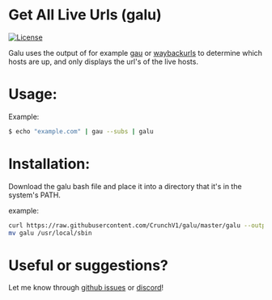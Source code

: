 # Get All Live Urls (galu)
[![License](https://img.shields.io/badge/license-MIT-_red.svg)](https://opensource.org/licenses/MIT)

Galu uses the output of for example [gau](https://github.com/lc/gau) or [waybackurls](https://github.com/tomnomnom/waybackurls) to determine which hosts are up, and only displays the url's of the live hosts.

# Usage:
Example:
```bash
$ echo "example.com" | gau --subs | galu
```

# Installation:
Download the galu bash file and place it into a directory that it's in the system's PATH.

example:
```bash
curl https://raw.githubusercontent.com/CrunchV1/galu/master/galu --output galu
mv galu /usr/local/sbin
```

# Useful or suggestions?
Let me know through [github issues](https://github.com/CrunchV1/galu/issues) or [discord](https://discord.gg/5Awt8b4Q)!


[comment]: <> (readme inspired by the gau readme, https://github.com/lc/gau)
